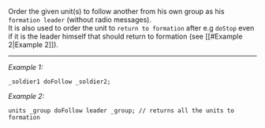 Order the given unit(s) to follow another from his own group as his `formation leader` (without radio messages).<br>
It is also used to order the unit to `return to formation` after e.g `doStop` even if it is the leader himself that should return to formation (see [[#Example 2|Example 2]]).


---
*Example 1:*
```sqf
_soldier1 doFollow _soldier2;
```

*Example 2:*
```sqf
units _group doFollow leader _group; // returns all the units to formation
```
